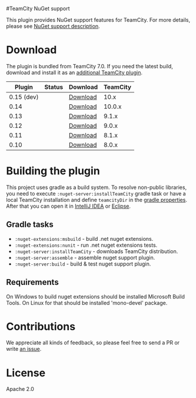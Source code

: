 #TeamCity NuGet support

This plugin provides NuGet support features for TeamCity. For more details, please see [NuGet support description](https://confluence.jetbrains.com/display/TCDL/NuGet).

# Download

The plugin is bundled from TeamCity 7.0. If you need the latest build, download and install it as an [additional TeamCity plugin](https://confluence.jetbrains.com/display/TCDL/Installing+Additional+Plugins).

| Plugin | Status | Download | TeamCity |
|--------|--------|----------|----------|
| 0.15 (dev) | <a href="https://teamcity.jetbrains.com/viewType.html?buildTypeId=TeamCityPluginsByJetBrains_NuGet_NuGetSupportV015for10x&guest=1"><img src="https://teamcity.jetbrains.com/app/rest/builds/buildType:(id:TeamCityPluginsByJetBrains_NuGet_NuGetSupportV015for10x)/statusIcon.svg" alt=""/></a> | [Download](https://teamcity.jetbrains.com/repository/download/TeamCityPluginsByJetBrains_NuGet_NuGetSupportV015for10x/.lastSuccessful/dotNetPackagesSupport.zip?guest=1)| 10.x |
| 0.14 | <a href="https://teamcity.jetbrains.com/viewType.html?buildTypeId=TeamCityPluginsByJetBrains_NuGet_NuGetSupportV014for100x&guest=1"><img src="https://teamcity.jetbrains.com/app/rest/builds/buildType:(id:TeamCityPluginsByJetBrains_NuGet_NuGetSupportV014for100x)/statusIcon.svg" alt=""/></a> | [Download](https://teamcity.jetbrains.com/repository/download/TeamCityPluginsByJetBrains_NuGet_NuGetSupportV014for100x/.lastSuccessful/dotNetPackagesSupport.zip?guest=1)| 10.0.x |
| 0.13 | <a href="https://teamcity.jetbrains.com/viewType.html?buildTypeId=TeamCityPluginsByJetBrains_NuGet_NuGetSupportV013for91x&guest=1"><img src="https://teamcity.jetbrains.com/app/rest/builds/buildType:(id:TeamCityPluginsByJetBrains_NuGet_NuGetSupportV013for91x)/statusIcon.svg" alt=""/></a> | [Download](https://teamcity.jetbrains.com/repository/download/TeamCityPluginsByJetBrains_NuGet_NuGetSupportV013for91x/.lastSuccessful/dotNetPackagesSupport.zip?guest=1)| 9.1.x |
| 0.12 | <a href="https://teamcity.jetbrains.com/viewType.html?buildTypeId=TeamCityPluginsByJetBrains_NuGet_NuGetSupportV012for90&guest=1"><img src="https://teamcity.jetbrains.com/app/rest/builds/buildType:(id:TeamCityPluginsByJetBrains_NuGet_NuGetSupportV012for90)/statusIcon.svg" alt=""/></a> | [Download](https://teamcity.jetbrains.com/repository/download/TeamCityPluginsByJetBrains_NuGet_NuGetSupportV012for90/.lastSuccessful/dotNetPackagesSupport.zip?guest=1)| 9.0.x |
| 0.11 | <a href="https://teamcity.jetbrains.com/viewType.html?buildTypeId=TeamCityPluginsByJetBrains_NuGet_NuGetSupportV011for8&guest=1"><img src="https://teamcity.jetbrains.com/app/rest/builds/buildType:(id:TeamCityPluginsByJetBrains_NuGet_NuGetSupportV011for8)/statusIcon.svg" alt=""/></a> | [Download](https://teamcity.jetbrains.com/repository/download/TeamCityPluginsByJetBrains_NuGet_NuGetSupportV011for8/.lastSuccessful/dotNetPackagesSupport.zip?guest=1)| 8.1.x |
| 0.10 | <a href="https://teamcity.jetbrains.com/viewType.html?buildTypeId=TeamCityPluginsByJetBrains_NuGetSupportV010for80&guest=1"><img src="https://teamcity.jetbrains.com/app/rest/builds/buildType:(id:TeamCityPluginsByJetBrains_NuGetSupportV010for80)/statusIcon.svg" alt=""/></a> | [Download](https://teamcity.jetbrains.com/repository/download/TeamCityPluginsByJetBrains_NuGetSupportV010for80/.lastSuccessful/dotNetPackagesSupport.zip?guest=1)| 8.0.x |

# Building the plugin
This project uses gradle as a build system. To resolve non-public libraries, you need to execute `:nuget-server:installTeamCity` gradle task or have a local TeamCity installation and define `teamcityDir` in the [gradle properties](https://docs.gradle.org/current/userguide/build_environment.html). After that you can open it in [IntelliJ IDEA](https://www.jetbrains.com/idea/help/importing-project-from-gradle-model.html) or [Eclipse](http://gradle.org/eclipse/).

## Gradle tasks
* `:nuget-extensions:msbuild` - build .net nuget extensions.
* `:nuget-extensions:nunit` - run .net nuget extensions tests.
* `:nuget-server:installTeamCity` - downloads TeamCity distribution.
* `:nuget-server:assemble` - assemble nuget support plugin.
* `:nuget-server:build` - build & test nuget support plugin.

## Requirements

On Windows to build nuget extensions should be installed Microsoft Build Tools.
On Linux for that should be installed 'mono-devel' package.

# Contributions
We appreciate all kinds of feedback, so please feel free to send a PR or write [an issue](https://github.com/JetBrains/teamcity-nuget-support/issues).

# License
Apache 2.0
